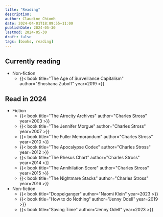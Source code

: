 ```yaml
---
title: "Reading"
description:
author: Claudine Chionh
date: 2024-04-01T18:09:55+11:00
publishDate: 2024-05-30
lastmod: 2024-05-30
draft: false
tags: [books, reading]
---
```


## Currently reading

* Non-fiction
    * {{< book title="The Age of Surveillance Capitalism" author="Shoshana Zuboff" year=2019 >}}

## Read in 2024

* Fiction
    * {{< book title="The Atrocity Archives" author="Charles Stross" year=2003 >}}
    * {{< book title="The Jennifer Morgue" author="Charles Stross" year=2007 >}}
    * {{< book title="The Fuller Memorandum" author="Charles Stross" year=2010 >}}
    * {{< book title="The Apocalypse Codex" author="Charles Stross" year=2012 >}}
    * {{< book title="The Rhesus Chart" author="Charles Stross" year=2014 >}}
    * {{< book title="The Annihilation Score" author="Charles Stross" year=2015 >}}
    * {{< book title="The Nightmare Stacks" author="Charles Stross" year=2016 >}}
* Non-fiction
    * {{< book title="Doppelganger" author="Naomi Klein" year=2023 >}}
    * {{< book title="How to do Nothing" author="Jenny Odell" year=2019 >}}
    * {{< book title="Saving Time" author="Jenny Odell" year=2023 >}}
